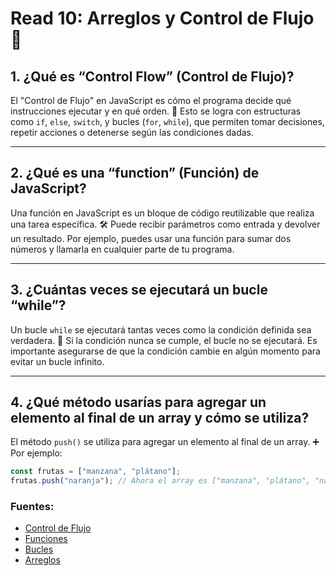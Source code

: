 # Read 10: Arreglos y Control de Flujo 🎉

## 1. ¿Qué es “Control Flow” (Control de Flujo)?  
El "Control de Flujo" en JavaScript es cómo el programa decide qué instrucciones ejecutar y en qué orden. 🧭 Esto se logra con estructuras como `if`, `else`, `switch`, y bucles (`for`, `while`), que permiten tomar decisiones, repetir acciones o detenerse según las condiciones dadas.  

---

## 2. ¿Qué es una “function” (Función) de JavaScript?  
Una función en JavaScript es un bloque de código reutilizable que realiza una tarea específica. 🛠️ Puede recibir parámetros como entrada y devolver un resultado. Por ejemplo, puedes usar una función para sumar dos números y llamarla en cualquier parte de tu programa.  

---

## 3. ¿Cuántas veces se ejecutará un bucle “while”?  
Un bucle `while` se ejecutará tantas veces como la condición definida sea verdadera. 🔄 Si la condición nunca se cumple, el bucle no se ejecutará. Es importante asegurarse de que la condición cambie en algún momento para evitar un bucle infinito.  

---

## 4. ¿Qué método usarías para agregar un elemento al final de un array y cómo se utiliza?  
El método `push()` se utiliza para agregar un elemento al final de un array. ➕ Por ejemplo:  
```javascript
const frutas = ["manzana", "plátano"];
frutas.push("naranja"); // Ahora el array es ["manzana", "plátano", "naranja"]
```
### Fuentes:
- [Control de Flujo](https://arielfuggini.com/javascript-definitivo-vol1/control-de-flujo/)
- [Funciones](https://developer.mozilla.org/es/docs/Web/JavaScript/Reference/Functions)
- [Bucles](https://developer.mozilla.org/es/docs/Web/JavaScript/Guide/Loops_and_iteration)
- [Arreglos](https://developer.mozilla.org/es/docs/Web/JavaScript/Reference/Global_Objects/Array)